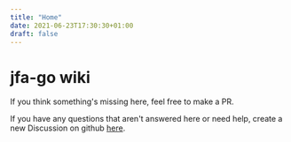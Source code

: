 ```yaml
---
title: "Home"
date: 2021-06-23T17:30:30+01:00
draft: false
---
```


# jfa-go wiki

If you think something's missing here, feel free to make a PR.

If you have any questions that aren't answered here or need help, create a new Discussion on github [here](https://github.com/hrfee/jfa-go/discussions/new).
